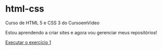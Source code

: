 # html-css
Curso de HTML 5 e CSS 3 do CursoemVideo


Estou aprendendo a criar sites e agora vou gerenciar meus repositórios!

<a href="https://isacfernandes.github.io/html-css/exercicios/ex001/">Executar o exercício 1</a>